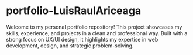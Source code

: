 # portfolio-LuisRaulAriceaga
Welcome to my personal portfolio repository! This project showcases my skills, experience, and projects in a clean and professional way. Built with a strong focus on UX/UI design, it highlights my expertise in web development, design, and strategic problem-solving.
